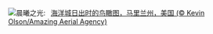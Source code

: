 ![](https://www.bing.com/th?id=OHR.OceanCityMD_ZH-CN1876928284_UHD.jpg&w=1000)晨曦之光:&nbsp;&ensp;[海洋城日出时的鸟瞰图，马里兰州，美国 (© Kevin Olson/Amazing Aerial Agency)](https://www.bing.com/th?id=OHR.OceanCityMD_ZH-CN1876928284_UHD.jpg)
<br><br/>
